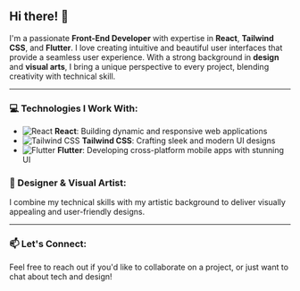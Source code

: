 <h2>Hi there! 👋</h2>

<p>I'm a passionate <strong>Front-End Developer</strong> with expertise in <strong>React</strong>, <strong>Tailwind CSS</strong>, and <strong>Flutter</strong>. I love creating intuitive and beautiful user interfaces that provide a seamless user experience. With a strong background in <strong>design</strong> and <strong>visual arts</strong>, I bring a unique perspective to every project, blending creativity with technical skill.</p>

<hr>

<h3>💻 Technologies I Work With:</h3>

<ul>
  <li><img src="https://img.shields.io/badge/React-20232A?style=for-the-badge&logo=react&logoColor=61DAFB" alt="React"> <strong>React</strong>: Building dynamic and responsive web applications</li>
  <li><img src="https://img.shields.io/badge/Tailwind_CSS-38B2AC?style=for-the-badge&logo=tailwind-css&logoColor=white" alt="Tailwind CSS"> <strong>Tailwind CSS</strong>: Crafting sleek and modern UI designs</li>
  <li><img src="https://img.shields.io/badge/Flutter-02569B?style=for-the-badge&logo=flutter&logoColor=white" alt="Flutter"> <strong>Flutter</strong>: Developing cross-platform mobile apps with stunning UI</li>
</ul>

<h3>🎨 Designer & Visual Artist:</h3>

<p>I combine my technical skills with my artistic background to deliver visually appealing and user-friendly designs.</p>

<hr>

<h3>📫 Let's Connect:</h3>

<p>Feel free to reach out if you'd like to collaborate on a project, or just want to chat about tech and design!</p>
